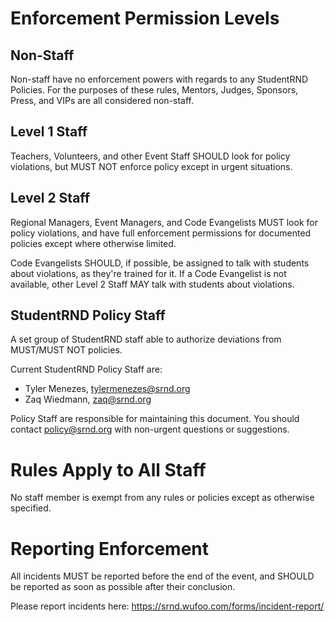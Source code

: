 # Enforcement Permission Levels

## Non-Staff

Non-staff have no enforcement powers with regards to any StudentRND Policies. For the purposes of these rules, Mentors, Judges, Sponsors, Press, and VIPs are all considered non-staff.

## Level 1 Staff

Teachers, Volunteers, and other Event Staff SHOULD look for policy violations, but MUST NOT enforce policy except in urgent situations.

## Level 2 Staff

Regional Managers, Event Managers, and Code Evangelists MUST look for policy violations, and have full enforcement permissions for documented policies except where otherwise limited.

Code Evangelists SHOULD, if possible, be assigned to talk with students about violations, as they're trained for it. If a Code Evangelist is not available, other Level 2 Staff MAY talk with students about violations.

## StudentRND Policy Staff

A set group of StudentRND staff able to authorize deviations from MUST/MUST NOT policies.

Current StudentRND Policy Staff are:

- Tyler Menezes, [tylermenezes@srnd.org](mailto:tylermenezes@srnd.org)
- Zaq Wiedmann, [zaq@srnd.org](mailto:zaq@srnd.org)

Policy Staff are responsible for maintaining this document. You should contact [policy@srnd.org](mailto:policy@srnd.org) with non-urgent questions or suggestions.

# Rules Apply to All Staff

No staff member is exempt from any rules or policies except as otherwise specified.

# Reporting Enforcement

All incidents MUST be reported before the end of the event, and SHOULD be reported as soon as possible after their conclusion.

Please report incidents here: https://srnd.wufoo.com/forms/incident-report/